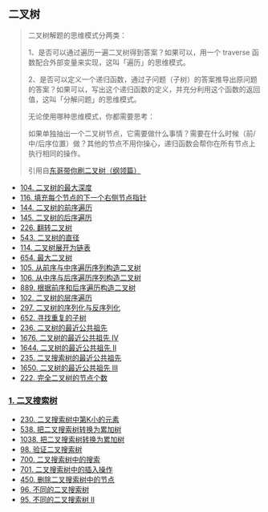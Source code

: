 ## 二叉树

> 二叉树解题的思维模式分两类：
> 
> 1、是否可以通过遍历一遍二叉树得到答案？如果可以，用一个 traverse 函数配合外部变量来实现，这叫「遍历」的思维模式。
> 
> 2、是否可以定义一个递归函数，通过子问题（子树）的答案推导出原问题的答案？如果可以，写出这个递归函数的定义，并充分利用这个函数的返回值，这叫「分解问题」的思维模式。
> 
> 无论使用哪种思维模式，你都需要思考：
>
> 如果单独抽出一个二叉树节点，它需要做什么事情？需要在什么时候（前/中/后序位置）做？其他的节点不用你操心，递归函数会帮你在所有节点上执行相同的操作。
>
> 引用自[东哥带你刷二叉树（纲领篇）](https://labuladong.github.io/algo/1/6/)


- [104. 二叉树的最大深度](https://github.com/gooohlan/leetcode/blob/master/BinaryTree/104.go)
- [116. 填充每个节点的下一个右侧节点指针](https://github.com/gooohlan/leetcode/blob/master/BinaryTree/116.go)
- [144. 二叉树的前序遍历](https://github.com/gooohlan/leetcode/blob/master/BinaryTree/144.go)
- [145. 二叉树的后序遍历](https://github.com/gooohlan/leetcode/blob/master/BinaryTree/145.go)
- [226. 翻转二叉树](https://github.com/gooohlan/leetcode/blob/master/BinaryTree/226.go)
- [543. 二叉树的直径](https://github.com/gooohlan/leetcode/blob/master/BinaryTree/543.go)
- [114. 二叉树展开为链表](https://github.com/gooohlan/leetcode/blob/master/BinaryTree/114.go)
- [654. 最大二叉树](https://github.com/gooohlan/leetcode/blob/master/BinaryTree/654.go)
- [105. 从前序与中序遍历序列构造二叉树](https://github.com/gooohlan/leetcode/blob/master/BinaryTree/105.go)
- [106. 从中序与后序遍历序列构造二叉树](https://github.com/gooohlan/leetcode/blob/master/BinaryTree/106.go)
- [889. 根据前序和后序遍历构造二叉树](https://github.com/gooohlan/leetcode/blob/master/BinaryTree/889.go)
- [102. 二叉树的层序遍历](https://github.com/gooohlan/leetcode/blob/master/BinaryTree/102.go)
- [297. 二叉树的序列化与反序列化](https://github.com/gooohlan/leetcode/blob/master/BinaryTree/297.go)
- [652. 寻找重复的子树](https://github.com/gooohlan/leetcode/blob/master/BinaryTree/652.go)
- [236. 二叉树的最近公共祖先](https://github.com/gooohlan/leetcode/blob/master/BinaryTree/236.go)
- [1676. 二叉树的最近公共祖先 IV](https://github.com/gooohlan/leetcode/blob/master/BinaryTree/1676.go)
- [1644. 二叉树的最近公共祖先 II](https://github.com/gooohlan/leetcode/blob/master/BinaryTree/1644.go)
- [235. 二叉搜索树的最近公共祖先](https://github.com/gooohlan/leetcode/blob/master/BinaryTree/235.go)
- [1650. 二叉树的最近公共祖先 III](https://github.com/gooohlan/leetcode/blob/master/BinaryTree/1650.go)
- [222. 完全二叉树的节点个数](https://github.com/gooohlan/leetcode/blob/master/BinaryTree/222.go)


### [1. 二叉搜索树](https://github.com/gooohlan/leetcode/tree/master/BinaryTree/BinarySearchTree)
- [230. 二叉搜索树中第K小的元素](https://github.com/gooohlan/leetcode/blob/master/BinaryTree/BinarySearchTree/230.go)
- [538. 把二叉搜索树转换为累加树](https://github.com/gooohlan/leetcode/blob/master/BinaryTree/BinarySearchTree/538.go)
- [1038. 把二叉搜索树转换为累加树](https://github.com/gooohlan/leetcode/blob/master/BinaryTree/BinarySearchTree/1038.go)
- [98. 验证二叉搜索树](https://github.com/gooohlan/leetcode/blob/master/BinaryTree/BinarySearchTree/98.go)
- [700. 二叉搜索树中的搜索](https://github.com/gooohlan/leetcode/blob/master/BinaryTree/BinarySearchTree/700.go)
- [701. 二叉搜索树中的插入操作](https://github.com/gooohlan/leetcode/blob/master/BinaryTree/BinarySearchTree/701.go)
- [450. 删除二叉搜索树中的节点](https://github.com/gooohlan/leetcode/blob/master/BinaryTree/BinarySearchTree/450.go)
- [96. 不同的二叉搜索树](https://github.com/gooohlan/leetcode/blob/master/BinaryTree/BinarySearchTree/96.go)
- [95. 不同的二叉搜索树 II](https://github.com/gooohlan/leetcode/blob/master/BinaryTree/BinarySearchTree/95.go)